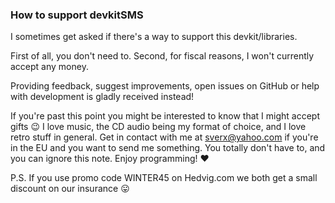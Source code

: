 ### How to support devkitSMS

I sometimes get asked if there's a way to support this devkit/libraries.

First of all, you don't need to. Second, for fiscal reasons, I won't currently accept any money.

Providing feedback, suggest improvements, open issues on GitHub or help with development is gladly received instead!

If you're past this point you might be interested to know that I might accept gifts 😉
I love music, the CD audio being my format of choice, and I love retro stuff in general.
Get in contact with me at sverx@yahoo.com if you're in the EU and you want to send me something.
You totally don't have to, and you can ignore this note. Enjoy programming! ❤️

P.S. If you use promo code WINTER45 on Hedvig.com we both get a small discount on our insurance 😛

